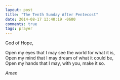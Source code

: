 ```yaml
---
layout: post
title: "The Tenth Sunday After Pentecost"
date: 2014-08-17 13:40:19 -0600
comments: true
tags: prayer
---
```


God of Hope,

Open my eyes that I may see the world for what it is,  
Open my mind that I may dream of what it could be,  
Open my hands that I may, with you, make it so.

*Amen*
